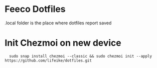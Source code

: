 # Feeco Dotfiles

.local folder is the place where dotfiles report saved



# Init Chezmoi on new device
```
  sudo snap install chezmoi --classic && sudo chezmoi init --apply https://github.com/lifeike/dotfiles.git
```
